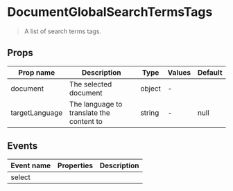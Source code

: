 # DocumentGlobalSearchTermsTags

> A list of search terms tags.

## Props

| Prop name      | Description                              | Type   | Values | Default |
| -------------- | ---------------------------------------- | ------ | ------ | ------- |
| document       | The selected document                    | object | -      |         |
| targetLanguage | The language to translate the content to | string | -      | null    |

## Events

| Event name | Properties | Description |
| ---------- | ---------- | ----------- |
| select     |            |             |

